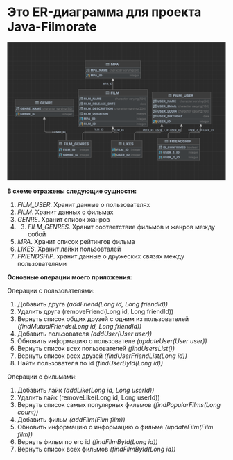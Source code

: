 # Это ER-диаграмма для проекта Java-Filmorate
![](https://github.com/DmitryMisevra/java-filmorate/blob/c775005036ca262070b1728929e8d5e9548b9abe/Screenshot%202023-10-18%20at%2000.45.28.png)

**В схеме отражены следующие сущности:**
1. _FILM_USER_. Хранит данные о пользователях
2. _FILM_. Хранит данных о фильмах
3. _GENRE_. Хранит список жанров
4. 3. _FILM_GENRES_. Хранит соответствие фильмов и жанров между собой
5. _MPA_. Хранит список рейтингов фильма
6. _LIKES_. Хранит лайки пользовталей
7. _FRIENDSHIP_. хранит данные о дружеских связях между пользователями

**Основные операции моего приложения:**

Операции с пользователями:
1. Добавить друга _(addFriend(Long id, Long friendId))_
2. Удалить друга (removeFriend(Long id, Long friendId))
3. Вернуть список общих друзей с одним из пользователей _(findMutualFriends(Long id, Long friendId))_
4. Добавить пользователя _(addUser(User user))_
5. Обновить информацию о пользователе _(updateUser(User user))_
6. Вернуть список всех пользователей _(findUsersList())_
7. Вернуть список всех друзей _(findUserFriendList(Long id))_
8. Найти пользователя по id _(findUserById(Long id))_

Операции с фильмами:
1. Добавить лайк _(addLike(Long id, Long userId))_
2. Удалить лайк (removeLike(Long id, Long userId))
3. Вернуть список самых популярных фильмов _(findPopularFilms(Long count))_
4. Добавить фильм _(addFilm(Film film))_
5. Обновить информацию о информацию о фильме _(updateFilm(Film film))_
6. Вернуть фильм по его id _(findFilmById(Long id))_
7. Вернуть список всех фильмов _(findFilmById(Long id))_

